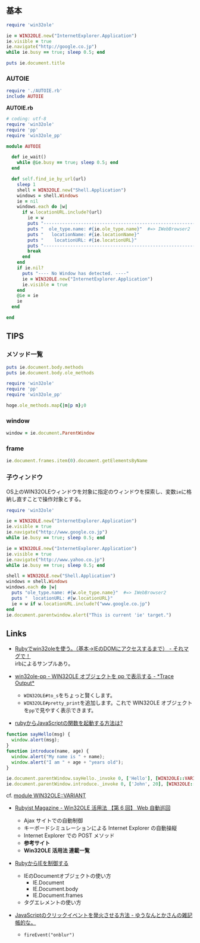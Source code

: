 ## 基本

```ruby
require 'win32ole'

ie = WIN32OLE.new("InternetExplorer.Application")
ie.visible = true
ie.navigate("http://google.co.jp")
while ie.busy == true; sleep 0.5; end

puts ie.document.title
```

### AUTOIE

```ruby
require './AUTOIE.rb'
include AUTOIE
```
__AUTOIE.rb__
```ruby
# coding: utf-8
require 'win32ole'
require 'pp'
require 'win32ole_pp'

module AUTOIE

  def ie_wait()
    while @ie.busy == true; sleep 0.5; end
  end

  def self.find_ie_by_url(url)
    sleep 1
    shell = WIN32OLE.new("Shell.Application")
    windows = shell.Windows
    ie = nil
    windows.each do |w|
      if w.locationURL.include?(url)
        ie = w
        puts "------------------------------------------------------------"
        puts "  ole_type.name: #{ie.ole_type.name}"  #=> IWebBrowser2
        puts "   locationName: #{ie.locationName}"
        puts "    locationURL: #{ie.locationURL}"
        puts "------------------------------------------------------------"
        break
      end
    end
    if ie.nil?
      puts "---- No Window has detected. ----"
      ie = WIN32OLE.new("InternetExplorer.Application")
      ie.visible = true
    end
    @ie = ie
    ie
  end

end
```

## TIPS

### メソッド一覧

```ruby
puts ie.document.body.methods
puts ie.document.body.ole_methods
```
```ruby
require 'win32ole'
require 'pp'
require 'win32ole_pp'

hoge.ole_methods.map{|m|p m};0
```

### window

```ruby
window = ie.document.ParentWindow
```

### frame

```ruby
ie.document.frames.item(0).document.getElementsByName
```

### 子ウィンドウ

OS上のWIN32OLEウィンドウを対象に指定のウィンドウを探索し、変数`ie`に格納し直すことで操作対象とする。

```ruby
require 'win32ole'

ie = WIN32OLE.new("InternetExplorer.Application")
ie.visible = true
ie.navigate("http://www.google.co.jp")
while ie.busy == true; sleep 0.5; end

ie = WIN32OLE.new("InternetExplorer.Application")
ie.visible = true
ie.navigate("http://www.yahoo.co.jp")
while ie.busy == true; sleep 0.5; end

shell = WIN32OLE.new("Shell.Application")
windows = shell.Windows
windows.each do |w|
  puts "ole_type.name: #{w.ole_type.name}"  #=> IWebBrowser2
  puts "  locationURL: #{w.locationURL}"
  ie = w if w.locationURL.include?("www.google.co.jp")
end
ie.document.parentwindow.alert("This is current 'ie' target.")
```

## Links

- [Rubyでwin32oleを使う。（基本->IEのDOMにアクセスするまで） - それマグで！](http://takuya-1st.hatenablog.jp/entry/20091221/1261364439)  
  irbによるサンプルあり。

- [win32ole-pp - WIN32OLE オブジェクトを pp で表示する - \*Trace Output\*](http://d.hatena.ne.jp/miyamuko/20070225/p1)
    - `WIN32OLE#to_s`をちょっと賢くします。
    - `WIN32OLE#pretty_print`を追加します。これで WIN32OLE オブジェクトを`pp`で見やすく表示できます。

- [rubyからJavaScriptの関数を起動する方法は?](http://blade.nagaokaut.ac.jp/cgi-bin/scat.rb/ruby/ruby-list/37161)
```js
function sayHello(msg) {
  window.alert(msg);
}
function introduce(name, age) {
  window.alert("My name is " + name);
  window.alert("I am " + age + "years old");
}
```
```ruby
ie.document.parentWindow.sayHello._invoke 0, ['Hello'], [WIN32OLE::VARIANT::VT_BSTR]
ie.document.parentWindow.introduce._invoke 0, ['John', 20], [WIN32OLE::VARIANT::VT_BSTR, WIN32OLE::VARIANT::VT_INT]
```
cf. [module WIN32OLE::VARIANT](http://docs.ruby-lang.org/ja/2.1.0/class/WIN32OLE=3a=3aVARIANT.html)

- [Rubyist Magazine - Win32OLE 活用法 【第 6 回】 Web 自動巡回](http://magazine.rubyist.net/?0008-Win32OLE=)
    - Ajax サイトでの自動制御
    - キーボードシミュレーションによる Internet Explorer の自動操縦
    - Internet Explorer での POST メソッド
    - __参考サイト__
    - __Win32OLE 活用法 連載一覧__

- [RubyからIEを制御する](http://www.tech-notes.dyndns.org/win32ole/ie_ctrl.html)
    - IEのDocumentオブジェクトの使い方
        -  IE.Document
        -  IE.Document.body
        -  IE.Document.frames
    - タグエレメントの使い方

- [JavaScriptのクリックイベントを発火させる方法 - ゆうなんとかさんの雑記帳的な。](http://yuuxxxx.hatenablog.com/entry/2013/09/20/224801)
    - `fireEvent("onblur")`
